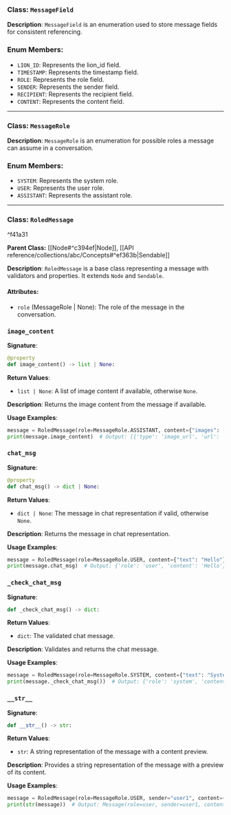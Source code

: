 
### Class: `MessageField`

**Description**:
`MessageField` is an enumeration used to store message fields for consistent referencing. 

### Enum Members:
- `LION_ID`: Represents the lion_id field.
- `TIMESTAMP`: Represents the timestamp field.
- `ROLE`: Represents the role field.
- `SENDER`: Represents the sender field.
- `RECIPIENT`: Represents the recipient field.
- `CONTENT`: Represents the content field.

---

### Class: `MessageRole`

**Description**:
`MessageRole` is an enumeration for possible roles a message can assume in a conversation.

### Enum Members:
- `SYSTEM`: Represents the system role.
- `USER`: Represents the user role.
- `ASSISTANT`: Represents the assistant role.

---

### Class: `RoledMessage`
^f41a31

**Parent Class:** [[Node#^c394ef|Node]], [[API reference/collections/abc/Concepts#^ef363b|Sendable]]

**Description**:
`RoledMessage` is a base class representing a message with validators and properties. It extends `Node` and `Sendable`.

#### Attributes:
- `role` (MessageRole | None): The role of the message in the conversation.

### `image_content`

**Signature**:
```python
@property
def image_content() -> list | None:
```

**Return Values**:
- `list | None`: A list of image content if available, otherwise `None`.

**Description**:
Returns the image content from the message if available.

**Usage Examples**:
```python
message = RoledMessage(role=MessageRole.ASSISTANT, content={"images": [{"type": "image_url", "url": "example.com/image1"}, {"type": "image_url", "url": "example.com/image2"}]})
print(message.image_content)  # Output: [{'type': 'image_url', 'url': 'example.com/image1'}, {'type': 'image_url', 'url': 'example.com/image2'}]
```

### `chat_msg`

**Signature**:
```python
@property
def chat_msg() -> dict | None:
```

**Return Values**:
- `dict | None`: The message in chat representation if valid, otherwise `None`.

**Description**:
Returns the message in chat representation.

**Usage Examples**:
```python
message = RoledMessage(role=MessageRole.USER, content={"text": "Hello"})
print(message.chat_msg)  # Output: {'role': 'user', 'content': 'Hello'}
```

### `_check_chat_msg`

**Signature**:
```python
def _check_chat_msg() -> dict:
```

**Return Values**:
- `dict`: The validated chat message.

**Description**:
Validates and returns the chat message.

**Usage Examples**:
```python
message = RoledMessage(role=MessageRole.SYSTEM, content={"text": "System update"})
print(message._check_chat_msg())  # Output: {'role': 'system', 'content': 'System update'}
```

### `__str__`

**Signature**:
```python
def __str__() -> str:
```

**Return Values**:
- `str`: A string representation of the message with a content preview.

**Description**:
Provides a string representation of the message with a preview of its content.

**Usage Examples**:
```python
message = RoledMessage(role=MessageRole.USER, sender="user1", content={"text": "This is a test message."})
print(str(message))  # Output: Message(role=user, sender=user1, content='{'text': 'This is a test message.'}')
```
